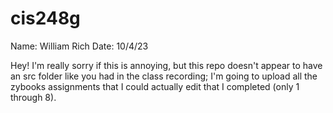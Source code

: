 # cis248g

Name: William Rich
Date: 10/4/23

Hey! I'm really sorry if this is annoying, but this repo doesn't appear to have an src folder like you had in the class recording; I'm going to upload all the zybooks assignments that I could actually edit that I completed (only 1 through 8).

